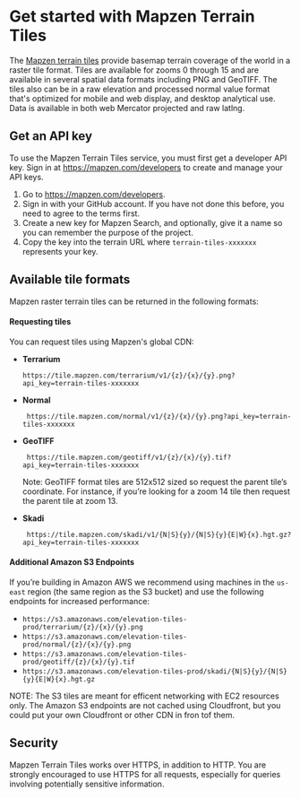 # Get started with Mapzen Terrain Tiles

The [Mapzen terrain tiles](https://mapzen.com/projects/joerd) provide basemap terrain coverage of the world in a raster tile format. Tiles are available for zooms 0 through 15 and are available in several spatial data formats including PNG and GeoTIFF. The tiles also can be in a raw elevation and processed normal value format that's optimized for mobile and web display, and desktop analytical use. Data is available in both web Mercator projected and raw latlng.

## Get an API key

To use the Mapzen Terrain Tiles service, you must first get a developer API key. Sign in at https://mapzen.com/developers to create and manage your API keys.

1. Go to https://mapzen.com/developers.
2. Sign in with your GitHub account. If you have not done this before, you need to agree to the terms first.
3. Create a new key for Mapzen Search, and optionally, give it a name so you can remember the purpose of the project.
4. Copy the key into the terrain URL where `terrain-tiles-xxxxxxx` represents your key.

## Available tile formats

Mapzen raster terrain tiles can be returned in the following formats:

#### Requesting tiles

You can request tiles using Mapzen's global CDN:

- **Terrarium**

  `https://tile.mapzen.com/terrarium/v1/{z}/{x}/{y}.png?api_key=terrain-tiles-xxxxxxx`

- **Normal**

  `
https://tile.mapzen.com/normal/v1/{z}/{x}/{y}.png?api_key=terrain-tiles-xxxxxxx`

- **GeoTIFF**

  `
https://tile.mapzen.com/geotiff/v1/{z}/{x}/{y}.tif?api_key=terrain-tiles-xxxxxxx`

  Note: GeoTIFF format tiles are 512x512 sized so request the parent tile’s coordinate. For instance, if you’re looking for a zoom 14 tile then request the parent tile at zoom 13.


- **Skadi**

  `
https://tile.mapzen.com/skadi/v1/{N|S}{y}/{N|S}{y}{E|W}{x}.hgt.gz?api_key=terrain-tiles-xxxxxxx`


#### Additional Amazon S3 Endpoints

If you’re building in Amazon AWS we recommend using machines in the `us-east` region (the same region as the S3 bucket) and use the following endpoints for increased performance:

* `https://s3.amazonaws.com/elevation-tiles-prod/terrarium/{z}/{x}/{y}.png`
* `https://s3.amazonaws.com/elevation-tiles-prod/normal/{z}/{x}/{y}.png`
* `https://s3.amazonaws.com/elevation-tiles-prod/geotiff/{z}/{x}/{y}.tif`
* `https://s3.amazonaws.com/elevation-tiles-prod/skadi/{N|S}{y}/{N|S}{y}{E|W}{x}.hgt.gz`

NOTE: The S3 tiles are meant for efficent networking with EC2 resources only. The Amazon S3 endpoints are not cached using Cloudfront, but you could put your own Cloudfront or other CDN in fron tof them.

## Security

Mapzen Terrain Tiles works over HTTPS, in addition to HTTP. You are strongly encouraged to use HTTPS for all requests, especially for queries involving potentially sensitive information.
